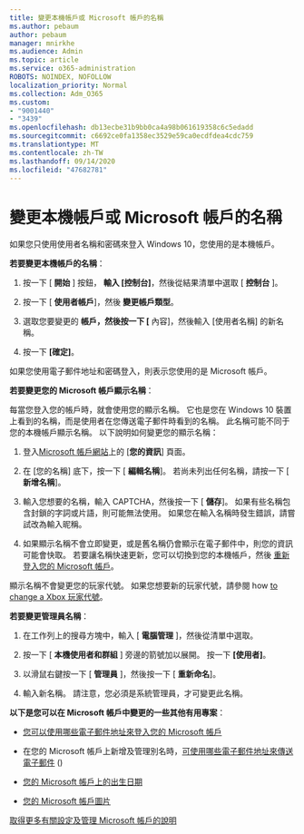 ```yaml
---
title: 變更本機帳戶或 Microsoft 帳戶的名稱
ms.author: pebaum
author: pebaum
manager: mnirkhe
ms.audience: Admin
ms.topic: article
ms.service: o365-administration
ROBOTS: NOINDEX, NOFOLLOW
localization_priority: Normal
ms.collection: Adm_O365
ms.custom:
- "9001440"
- "3439"
ms.openlocfilehash: db13ecbe31b9bb0ca4a98b061619358c6c5edadd
ms.sourcegitcommit: c6692ce0fa1358ec3529e59ca0ecdfdea4cdc759
ms.translationtype: MT
ms.contentlocale: zh-TW
ms.lasthandoff: 09/14/2020
ms.locfileid: "47682781"
---
```

# <a name="change-the-name-of-a-local-account-or-a-microsoft-account"></a>變更本機帳戶或 Microsoft 帳戶的名稱

如果您只使用使用者名稱和密碼來登入 Windows 10，您使用的是本機帳戶。 

**若要變更本機帳戶的名稱**：

1. 按一下 [ **開始** ] 按鈕， **輸入 [控制台]**，然後從結果清單中選取 [ **控制台** ]。

2. 按一下 [ **使用者帳戶**]，然後 **變更帳戶類型**。

3. 選取您要變更的 **帳戶，然後按一下 [** 內容]，然後輸入 [使用者名稱] 的新名稱。

4. 按一下 **[確定]**。

如果您使用電子郵件地址和密碼登入，則表示您使用的是 Microsoft 帳戶。

**若要變更您的 Microsoft 帳戶顯示名稱**：

每當您登入您的帳戶時，就會使用您的顯示名稱。 它也是您在 Windows 10 裝置上看到的名稱，而是使用者在您傳送電子郵件時看到的名稱。 此名稱可能不同于您的本機帳戶顯示名稱。 以下說明如何變更您的顯示名稱：

1. 登入[Microsoft 帳戶網站](https://account.microsoft.com/)上的 [**您的資訊**] 頁面。

2. 在 [您的名稱] 底下，按一下 [ **編輯名稱**]。 若尚未列出任何名稱，請按一下 [ **新增名稱**]。 

3. 輸入您想要的名稱，輸入 CAPTCHA，然後按一下 [ **儲存**]。 如果有些名稱包含封鎖的字詞或片語，則可能無法使用。 如果您在輸入名稱時發生錯誤，請嘗試改為輸入昵稱。

4. 如果顯示名稱不會立即變更，或是舊名稱仍會顯示在電子郵件中，則您的資訊可能會快取。 若要讓名稱快速更新，您可以切換到您的本機帳戶，然後 [重新登入您的 Microsoft 帳戶](https://account.microsoft.com/)。

顯示名稱不會變更您的玩家代號。 如果您想要新的玩家代號，請參閱 how [to change a Xbox 玩家代號](https://support.xbox.com/id-ID/account-management/change-xbox-live-gamertag)。

**若要變更管理員名稱**：

1. 在工作列上的搜尋方塊中，輸入 [ **電腦管理** ]，然後從清單中選取。

2. 按一下 [ **本機使用者和群組** ] 旁邊的箭號加以展開。 按一下 **[使用者]**。

3. 以滑鼠右鍵按一下 [ **管理員** ]，然後按一下 [ **重新命名**]。

4. 輸入新名稱。 請注意，您必須是系統管理員，才可變更此名稱。

**以下是您可以在 Microsoft 帳戶中變更的一些其他有用專案**：

- [您可以使用哪些電子郵件地址來登入您的 Microsoft 帳戶](https://support.microsoft.com/help/4026162)

- 在您的 Microsoft 帳戶上新增及管理別名時，[可使用哪些電子郵件地址來傳送電子郵件](https://support.microsoft.com/help/12407) () 

- [您的 Microsoft 帳戶上的出生日期](https://support.microsoft.com/help/12411)

- [您的 Microsoft 帳戶圖片](https://support.microsoft.com/help/4026790)

[取得更多有關設定及管理 Microsoft 帳戶的說明](https://support.microsoft.com/hub/4294457/microsoft-account-help#manage-account)